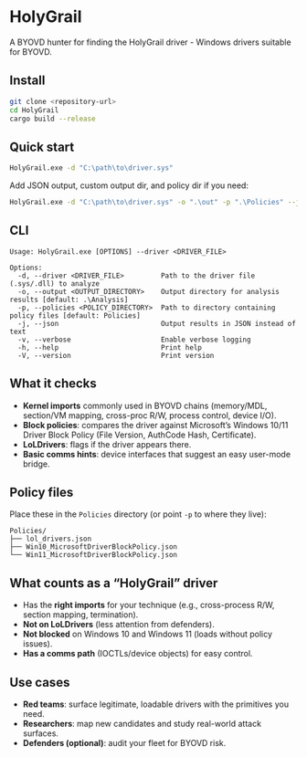 # HolyGrail

A BYOVD hunter for finding the HolyGrail driver - Windows drivers suitable for BYOVD.

## Install

```bash
git clone <repository-url>
cd HolyGrail
cargo build --release
```

## Quick start

```bash
HolyGrail.exe -d "C:\path\to\driver.sys"
```

Add JSON output, custom output dir, and policy dir if you need:

```bash
HolyGrail.exe -d "C:\path\to\driver.sys" -o ".\out" -p ".\Policies" --json
```

## CLI

```
Usage: HolyGrail.exe [OPTIONS] --driver <DRIVER_FILE>

Options:
  -d, --driver <DRIVER_FILE>         Path to the driver file (.sys/.dll) to analyze
  -o, --output <OUTPUT_DIRECTORY>    Output directory for analysis results [default: .\Analysis]
  -p, --policies <POLICY_DIRECTORY>  Path to directory containing policy files [default: Policies]
  -j, --json                         Output results in JSON instead of text
  -v, --verbose                      Enable verbose logging
  -h, --help                         Print help
  -V, --version                      Print version
```

## What it checks

- **Kernel imports** commonly used in BYOVD chains (memory/MDL, section/VM mapping, cross-proc R/W, process control, device I/O).
- **Block policies**: compares the driver against Microsoft’s Windows 10/11 Driver Block Policy (File Version, AuthCode Hash, Certificate).
- **LoLDrivers**: flags if the driver appears there.
- **Basic comms hints**: device interfaces that suggest an easy user-mode bridge.

## Policy files

Place these in the `Policies` directory (or point `-p` to where they live):

```
Policies/
├── lol_drivers.json
├── Win10_MicrosoftDriverBlockPolicy.json
└── Win11_MicrosoftDriverBlockPolicy.json
```

## What counts as a “HolyGrail” driver

- Has the **right imports** for your technique (e.g., cross-process R/W, section mapping, termination).
- **Not on LoLDrivers** (less attention from defenders).
- **Not blocked** on Windows 10 and Windows 11 (loads without policy issues).
- **Has a comms path** (IOCTLs/device objects) for easy control.

## Use cases

- **Red teams**: surface legitimate, loadable drivers with the primitives you need.
- **Researchers**: map new candidates and study real-world attack surfaces.
- **Defenders (optional)**: audit your fleet for BYOVD risk.
```
